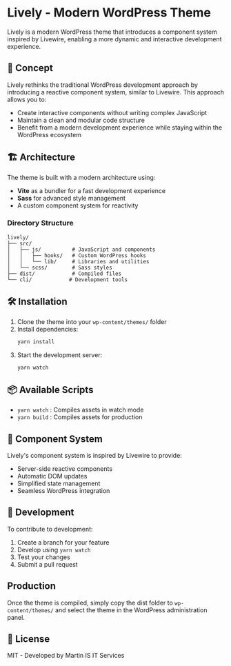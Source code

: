 # Lively - Modern WordPress Theme

Lively is a modern WordPress theme that introduces a component system inspired by Livewire, enabling a more dynamic and interactive development experience.

## 🚀 Concept

Lively rethinks the traditional WordPress development approach by introducing a reactive component system, similar to Livewire. This approach allows you to:

- Create interactive components without writing complex JavaScript
- Maintain a clean and modular code structure
- Benefit from a modern development experience while staying within the WordPress ecosystem

## 🏗️ Architecture

The theme is built with a modern architecture using:

- **Vite** as a bundler for a fast development experience
- **Sass** for advanced style management
- A custom component system for reactivity

### Directory Structure

```
lively/
├── src/
│   ├── js/          # JavaScript and components
│   │   ├── hooks/   # Custom WordPress hooks
│   │   └── lib/     # Libraries and utilities
│   └── scss/        # Sass styles
├── dist/            # Compiled files
└── cli/            # Development tools
```

## 🛠️ Installation

1. Clone the theme into your `wp-content/themes/` folder
2. Install dependencies:
   ```bash
   yarn install
   ```
3. Start the development server:
   ```bash
   yarn watch
   ```

## 📦 Available Scripts

- `yarn watch` : Compiles assets in watch mode
- `yarn build` : Compiles assets for production

## 🎯 Component System

Lively's component system is inspired by Livewire to provide:

- Server-side reactive components
- Automatic DOM updates
- Simplified state management
- Seamless WordPress integration

## 🔧 Development

To contribute to development:

1. Create a branch for your feature
2. Develop using `yarn watch`
3. Test your changes
4. Submit a pull request

## Production

Once the theme is compiled, simply copy the dist folder to `wp-content/themes/` and select the theme in the WordPress administration panel.

## 📝 License

MIT - Developed by Martin IS IT Services

